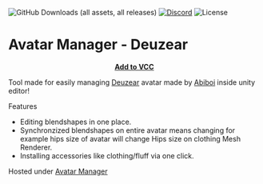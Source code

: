![GitHub Downloads (all assets, all releases)](https://img.shields.io/github/downloads/Killers0992/AvatarManager-Deuzear/total?label=Downloads&labelColor=2e343e&color=00FFFF&style=for-the-badge)
[![Discord](https://img.shields.io/discord/1216429195232673964?label=Discord&labelColor=2e343e&color=00FFFF&style=for-the-badge)](https://discord.gg/czQCAsDMHa)
![License](https://img.shields.io/github/license/Ileriayo/markdown-badges?style=for-the-badge&labelColor=2e343e&color=00FFFF&)
# Avatar Manager - Deuzear

<p align="center">
<b><a href="https://avatarmanager.killers.dev/install">Add to VCC</a></b>
</p>


Tool made for easily managing [Deuzear](https://abiboi.gumroad.com/l/Deuzear) avatar made by [Abiboi](https://abiboi.gumroad.com/) inside unity editor!

Features
 - Editing blendshapes in one place. 
 - Synchronzized blendshapes on entire avatar means changing for example hips size of avatar will change Hips size on clothing Mesh Renderer.
 - Installing accessories like clothing/fluff via one click.

Hosted under [Avatar Manager](https://github.com/Killers0992/AvatarManager)
